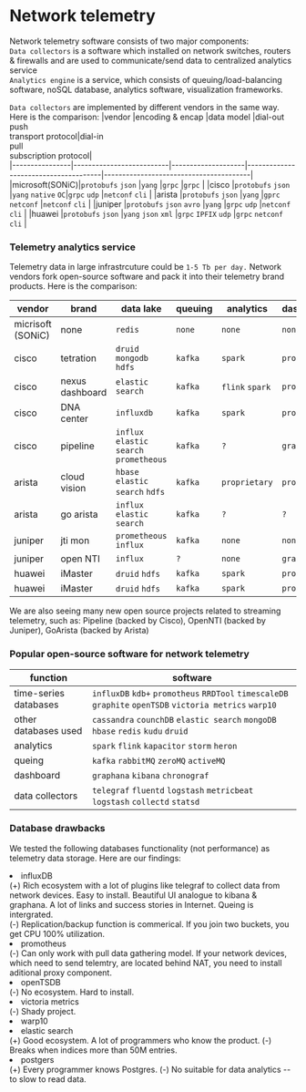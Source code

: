 # Network telemetry
Network telemetry software consists of two major components:<br>
`Data collectors` is a software which installed on network switches, routers & firewalls and are used to communicate/send data to centralized analytics service<br>
`Analytics engine` is a service, which consists of queuing/load-balancing software, noSQL database, analytics software, visualization frameworks. 
  
`Data collectors` are implemented by different vendors in the same way. Here is the comparison:
|vendor		       |encoding & encap          |data model          |dial-out<br>push<br>transport protocol|dial-in<br>pull<br>subscription protocol|       
|----------------|--------------------------|--------------------|--------------------------------------|----------------------------------------|
|microsoft(SONiC)|`protobufs` `json`        |`yang`              |`grpc`                                |`grpc`                                  |
|cisco    	     |`protobufs` `json`        |`yang` `native` `OC`|`grpc` `udp`                          |`netconf` `cli`                         |
|arista    	     |`protobufs` `json`        |`yang`              |`gprc` `netconf`                      |`netconf` `cli`                         |
|juniper   	     |`protobufs` `json` `avro` |`yang`              |`grpc` `udp`                          |`netconf` `cli`                         |
|huawei   	     |`protobufs` `json`        |`yang` `json` `xml` |`grpc` `IPFIX` `udp`                  |`grpc` `netconf` `cli`                  |
  
### Telemetry analytics service
Telemetry data in large infrastrcuture could be `1-5 Tb per day.`
Network vendors fork open-source software and pack it into their telemetry brand products. Here is the comparison:
  
|vendor		        |brand                    |data lake                              |queuing   |analytics	     |dashboards         |
|-----------------|-------------------------|---------------------------------------|----------|---------------|-------------------|
|micrisoft (SONiC)|none                     |`redis`                                |`none`    |`none`         |`none`             |
|cisco			      |tetration                |`druid` `mongodb` `hdfs`               |`kafka`   |`spark`        |`proprietary`      |
|cisco			      |nexus dashboard          |`elastic search`                       |`kafka`   |`flink` `spark`|`proprietary`      |
|cisco			      |DNA center               |`influxdb`                             |`kafka`   |`spark`        |`proprietary`      |
|cisco			      |pipeline                 |`influx` `elastic search` `prometheous`|`kafka`   |`?`            |`grafana`          |
|arista			      |cloud vision             |`hbase` `elastic search` `hdfs`        |`kafka`   |`proprietary`  |`proprietary`      |
|arista			      |go arista                |`influx` `elastic search`              |`kafka`   |`?`            |`?`                |                         
|juniper		      |jti mon                  |`prometheous` `influx`                 |`kafka`   |`none`         |`none`             |
|juniper		      |open NTI                 |`influx`                               |`?`       |`none`         |`grafana`          |
|huawei 		      |iMaster                  |`druid` `hdfs`                         |`kafka`   |`spark`        |`proprietary`      |
|huawei 		      |iMaster                  |`druid` `hdfs`                         |`kafka`   |`spark`        |`proprietary`      |

We are also seeing many new open source projects related to streaming telemetry, such as: Pipeline (backed by Cisco), OpenNTI (backed by Juniper), GoArista (backed by Arista)


### Popular open-source software for network telemetry  
|function                 |software                                                                                                |
|-------------------------|--------------------------------------------------------------------------------------------------------|
|time-series databases    |`influxDB` `kdb+` `promotheus` `RRDTool` `timescaleDB` `graphite` `openTSDB` `victoria metrics` `warp10`|
|other databases used     |`cassandra` `counchDB` `elastic search` `mongoDB` `hbase` `redis` `kudu` `druid`                        |
|analytics                |`spark` `flink` `kapacitor` `storm` `heron`                                                             |
|queing                   |`kafka` `rabbitMQ` `zeroMQ` `activeMQ`                                                                  |
|dashboard                |`graphana` `kibana` `chronograf`                                                                        |
|data collectors          |`telegraf` `fluentd` `logstash` `metricbeat` `logstash` `collectd` `statsd`                             |

### Database drawbacks
We tested the following databases functionality (not performance) as telemetry data storage. Here are our findings:
<li>influxDB<br>
(+) Rich ecosystem with a lot of plugins like telegraf to collect data from network devices. Easy to install. Beautiful UI analogue to kibana & graphana. A lot of links and success stories in Internet. Queing is intergrated.<br>
(-) Replication/backup function is commerical. If you join two buckets, you get CPU 100% utilization. 
  
<li>promotheus<br>
(-) Can only work with pull data gathering model. If your network devices, which need to send telemtry, are located behind NAT, you need to install aditional proxy component.
<li>openTSDB<br>
(-) No ecosystem. Hard to install.
<li>victoria metrics<br> 
(-) Shady project.
<li>warp10<br>               
<li>elastic search<br>
(+) Good ecosystem. A lot of programmers who know the product.
(-) Breaks when indices more than 50M entries.
<li>postgers<br>
(+) Every programmer knows Postgres.
(-) No suitable for data analytics -- to slow to read data.



  
